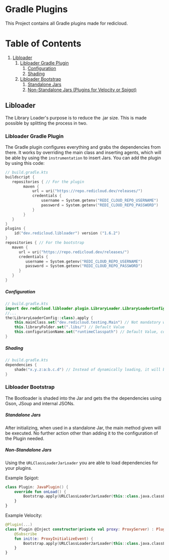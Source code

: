 # Gradle Plugins

This Project contains all Gradle plugins made for redicloud.

# Table of Contents

1. [Libloader](#libloader)
   1. [Libloader Gradle Plugin](#libloader-gradle-plugin)
      1. [Configuration](#configuration)
      2. [Shading](#shading)
   2. [Libloader Bootstrap](#libloader-bootstrap)
      1. [Standalone Jars](#standalone-jars)
      2. [Non-Standalone Jars (Plugins for Velocity or Spigot)](#non-standalone-jars)

## Libloader

The Library Loader's purpose is to reduce the .jar size.
This is made possible by splitting the process in two.

### Libloader Gradle Plugin

The Gradle plugin configures everything and grabs the dependencies from there.
It works by overriding the main class and inserting agents, which will be able by using the `instrumentation` to insert Jars.
You can add the plugin by using this code:

```kotlin
// build.gradle.kts
buildscript {
   repositories { // For the plugin
        maven { 
            url = uri("https://repo.redicloud.dev/releases/")
            credentials {
                username = System.getenv("REDI_CLOUD_REPO_USERNAME")
                password = System.getenv("REDI_CLOUD_REPO_PASSWORD")
            }
        }
   }
}
plugins {
    id("dev.redicloud.libloader") version ("1.6.2")
}
repositories { // For the bootstrap
   maven { 
      url = uri("https://repo.redicloud.dev/releases/")
      credentials {
         username = System.getenv("REDI_CLOUD_REPO_USERNAME")
         password = System.getenv("REDI_CLOUD_REPO_PASSWORD")
      }
   }
}
```

##### Configuration

```kotlin
// build.gradle.kts
import dev.redicloud.libloader.plugin.LibraryLoader.LibraryLoaderConfig
//...
the(LibraryLoaderConfig::class).apply {
    this.mainClass.set("dev.redicloud.testing.Main") // Not mandatory when using non-standalone Jars, see chapter Bootloader
    this.libraryFolder.set(".libs/") // Default Value
    this.configurationName.set("runtimeClasspath") // Default Value, configuration to use for dependencies
}
```

##### Shading

```kotlin
// build.gradle.kts
dependencies {
    shade("x.y.z:a:b.c.d") // Instead of dynamically loading, it will be put in the Jar 
}
```

### Libloader Bootstrap

The Bootloader is shaded into the Jar and gets the the dependencies using Gson, JSoup and internal JSONs.

##### Standalone Jars

After initializing, when used in a standalone Jar, the main method given will be executed.
No further action other than adding it to the configuration of the Plugin needed.

##### Non-Standalone Jars

Using the `URLClassLoaderJarLoader` you are able to load dependencies for your plugins.

Example Spigot:

```kotlin
class Plugin: JavaPlugin() {
    override fun onLoad() {
        Bootstrap.apply(URLClassLoaderJarLoader(this::class.java.classLoader as URLClassLoader))
    }
}
```

Example Velocity:

```kotlin
@Plugin(...)
class Plugin @Inject constructor(private val proxy: ProxyServer) : PluginContainer {
    @Subscribe
    fun init(e: ProxyInitializeEvent) {
        Bootstrap.apply(URLClassLoaderJarLoader(this::class.java.classLoader as URLClassLoader))
    }
}
```
